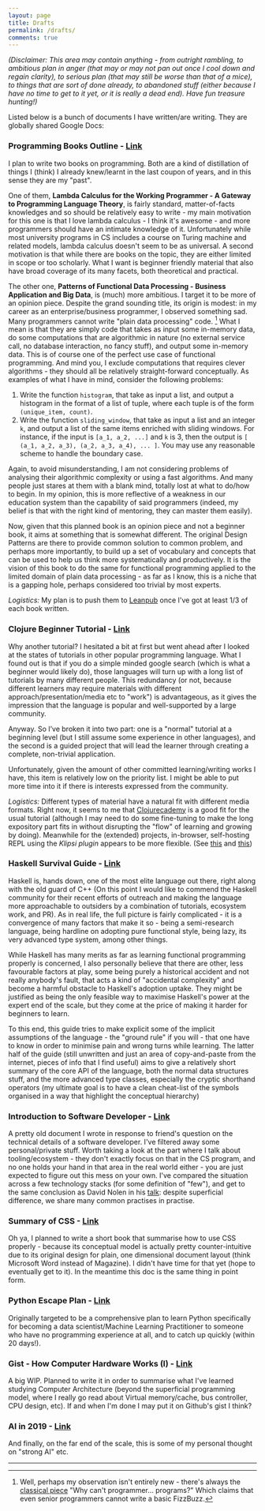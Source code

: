 ```yaml
---
layout: page
title: Drafts
permalink: /drafts/
comments: true
---
```


*(Disclaimer: This area may contain anything - from outright rambling, to ambitious plan in anger (that may or may not pan out once I cool down and regain clarity), to serious plan (that may still be worse than that of a mice), to things that are sort of done already, to abandoned stuff (either because I have no time to get to it yet, or it is really a dead end). Have fun treasure hunting!)*

Listed below is a bunch of documents I have written/are writing. They are globally shared Google Docs:

### Programming Books Outline - [Link](https://docs.google.com/document/d/1YUZ68xV6VV7oyhcfDdsblRYMkje9vMH74-Uv0ZcuW-E/edit?usp=sharing)

I plan to write two books on programming. Both are a kind of distillation of things I (think) I already knew/learnt in the last coupon of years, and in this sense they are my "past".

One of them, **Lambda Calculus for the Working Programmer - A Gateway to Programming Language Theory**, is fairly standard, matter-of-facts knowledges and so should be relatively easy to write - my main motivation for this one is that I love lambda calculus - I think it's awesome - and more programmers should have an intimate knowledge of it. Unfortunately while most university programs in CS includes a course on Turing machine and related models, lambda calculus doesn't seem to be as universal. A second motivation is that while there are books on the topic, they are either limited in scope or too scholarly. What I want is beginner friendly material that also have broad coverage of its many facets, both theoretical and practical.

The other one, **Patterns of Functional Data Processing - Business Application and Big Data**, is (much) more ambitious. I target it to be more of an opinion piece. Despite the grand sounding title, its origin is modest: in my career as an enterprise/business programmer, I observed something sad. Many programmers cannot write "plain data processing" code. [^1] What I mean is that they are simply code that takes as input some in-memory data, do some computations that are algorithmic in nature (no external service call, no database interaction, no fancy stuff), and output some in-memory data. This is of course one of the perfect use case of functional programming. And mind you, I exclude computations that requires clever algorithms - they should all be relatively straight-forward conceptually. As examples of what I have in mind, consider the following problems:

1. Write the function `histogram`, that take as input a list, and output a histogram in the format of a list of tuple, where each tuple is of the form `(unique_item, count)`.
2. Write the function `sliding_window`, that take as input a list and an integer `k`, and output a list of the same items enriched with sliding windows. For instance, if the input is `[a_1, a_2, ...]` and `k` is 3, then the output is `[ (a_1, a_2, a_3), (a_2, a_3, a_4), ... ]`. You may use any reasonable scheme to handle the boundary case.

Again, to avoid misunderstanding, I am not considering problems of analysing their algorithmic complexity or using a fast algorithms. And many people just stares at them with a blank mind, totally lost at what to do/how to begin. In my opinion, this is more reflective of a weakness in our education system than the capability of said programmers (indeed, my belief is that with the right kind of mentoring, they can master them easily).

Now, given that this planned book is an opinion piece and not a beginner book, it aims at something that is somewhat different. The original Design Patterns are there to provide common solution to common problem, and perhaps more importantly, to build up a set of vocabulary and concepts that can be used to help us think more systematically and productively. It is the vision of this book to do the same for functional programming applied to the limited domain of plain data processing - as far as I know, this is a niche that is a gapping hole, perhaps considered too trivial by most experts.

*Logistics:* My plan is to push them to [Leanpub](https://leanpub.com/) once I've got at least 1/3 of each book written.

### Clojure Beginner Tutorial - [Link](https://docs.google.com/document/d/1FkxM1qkbCLvK4ZOMcUCG9eNcc2mpg-DzsNv9AC9kt-w/edit?usp=sharing)

Why another tutorial? I hesitated a bit at first but went ahead after I looked at the states of tutorials in other popular programming language. What I found out is that if you do a simple minded google search (which is what a beginner would likely do), those languages will turn up with a long list of tutorials by many different people. This redundancy (or not, because different learners may require materials with different approach/presentation/media etc to "work") is advantageous, as it gives the impression that the language is popular and well-supported by a large community.

Anyway. So I’ve broken it into two part: one is a "normal" tutorial at a beginning level (but I still assume some experience in other languages), and the second is a guided project that will lead the learner through creating a complete, non-trivial application.

Unfortunately, given the amount of other committed learning/writing works I have, this item is relatively low on the priority list. I might be able to put more time into it if there is interests expressed from the community.

*Logistics:* Different types of material have a natural fit with different media formats. Right now, it seems to me that [Clojurecademy](https://clojurecademy.com/) is a good fit for the usual tutorial (although I may need to do some fine-tuning to make the long expository part fits in without disrupting the "flow" of learning and growing by doing). Meanwhile for the (extended) projects, in-browser, self-hosting REPL using the *Klipsi plugin* appears to be more flexible. (See [this](https://blog.klipse.tech/clojure/2016/06/07/klipse-plugin-tuto.html) and [this](https://github.com/viebel/klipse))


### Haskell Survival Guide - [Link](https://docs.google.com/document/d/1fIKOO6gOVPQpDHpfwif3dKbmFL8WjrQJqyJ1abTUnP8/edit?usp=sharing)

Haskell is, hands down, one of the most elite language out there, right along with the old guard of C++ (On this point I would like to commend the Haskell community for their recent efforts of outreach and making the language more approachable to outsiders by a combination of tutorials, ecosystem work, and PR). As in real life, the full picture is fairly complicated - it is a convergence of many factors that make it so - being a semi-research language, being hardline on adopting pure functional style, being lazy, its very advanced type system, among other things.

While Haskell has many merits as far as learning functional programming properly is concerned, I also personally believe that there are other, less favourable factors at play, some being purely a historical accident and not really anybody's fault, that acts a kind of "accidental complexity" and become a harmful obstacle to Haskell's adoption uptake. They might be justified as being the only feasible way to maximise Haskell's power at the expert end of the scale, but they come at the price of making it harder for beginners to learn.

To this end, this guide tries to make explicit some of the implicit assumptions of the language - the "ground rule" if you will - that one have to know in order to minimise pain and wrong turns while learning. The latter half of the guide (still unwritten and just an area of copy-and-paste from the internet, pieces of info that I find useful) aims to give a relatively short summary of the core API of the language, both the normal data structures stuff, and the more advanced type classes, especially the cryptic shorthand operators (my ultimate goal is to have a clean cheat-list of the symbols organised in a way that highlight the conceptual hierarchy)

### Introduction to Software Developer - [Link](https://docs.google.com/document/d/1jtt9k9sOr1LK29Z8JyPBox9Hno1r4xrHDm6t_GgYcg4/edit?usp=sharing)

A pretty old document I wrote in response to friend's question on the technical details of a software developer. I've filtered away some personal/private stuff. Worth taking a look at the part where I talk about tooling/ecosystem - they don't exactly focus on that in the CS program, and no one holds your hand in that area in the real world either - you are just expected to figure out this mess on your own. I've compared the situation across a few technology stacks (for some definition of "few"), and get to the same conclusion as David Nolen in his [talk](https://youtu.be/1VLN57wJAcU?t=1387): despite superficial difference, we share many common practises in practise.

### Summary of CSS - [Link](https://docs.google.com/document/d/1aDDhG2fPVNqm6-4YdgF_m_O2uYZwnYeBwllRnb1kccM/edit?usp=sharing)

Oh ya, I planned to write a short book that summarise how to use CSS properly - because its conceptual model is actually pretty counter-intuitive due to its original design for plain, one dimensional document layout (think Microsoft Word instead of Magazine). I didn't have time for that yet (hope to eventually get to it). In the meantime this doc is the same thing in point form.

### Python Escape Plan - [Link](https://docs.google.com/document/d/1DcS-jIIDS2xaYLv30VY_D2ntK9PQdR3Ppqh3MzBJkHY/edit?usp=sharing)

Originally targeted to be a comprehensive plan to learn Python specifically for becoming a data scientist/Machine Learning Practitioner to someone who have no programming experience at all, and to catch up quickly (within 20 days!).

### Gist - How Computer Hardware Works (I) - [Link](https://docs.google.com/document/d/1IrP7DOmL50WIaUZFw8XNpxhJtGptCP8vIbtTec9jAp8/edit?usp=sharing)

A big WIP. Planned to write it in order to summarise what I've learned studying Computer Architecture (beyond the superficial programming model, where I really go read about Virtual memory/cache, bus controller, CPU design, etc). If and when I'm done I may put it on Github's gist I think?

### AI in 2019 - [Link](https://docs.google.com/document/d/1VZDHynqWYPhzNmVzaklR9GLv_emTRKxfw_xpMTLywQg/edit?usp=sharing)

And finally, on the far end of the scale, this is some of my personal thought on "strong AI" etc.

---

[^1]: Well, perhaps my observation isn't entirely new - there's always the [classical piece](https://blog.codinghorror.com/why-cant-programmers-program/) "Why can't programmer... programs?" Which claims that even senior programmers cannot write a basic FizzBuzz.
